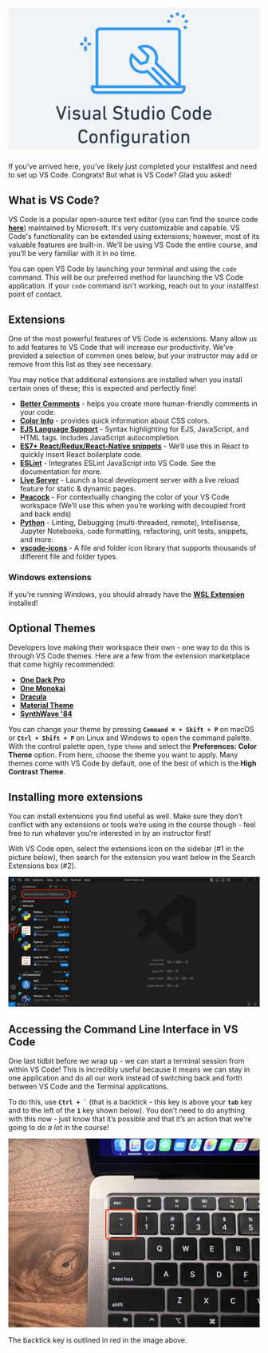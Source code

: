 # ![Installfest - Early 2024 - Visual Studio Code Configuration](./assets/installfest-vsc-config-logo.png)

If you’ve arrived here, you’ve likely just completed your installfest and need to set up VS Code. Congrats! But what is VS Code? Glad you asked!

## What is VS Code?

VS Code is a popular open-source text editor (you can find the source code [**here**](https://github.com/microsoft/vscode)) maintained by Microsoft. It's very customizable and capable. VS Code's functionality can be extended using extensions; however, most of its valuable features are built-in. We’ll be using VS Code the entire course, and you’ll be very familiar with it in no time.

You can open VS Code by launching your terminal and using the `code` command. This will be our preferred method for launching the VS Code application. If your `code` command isn't working, reach out to your installfest point of contact.

## Extensions

One of the most powerful features of VS Code is extensions. Many allow us to add features to VS Code that will increase our productivity. We've provided a selection of common ones below, but your instructor may add or remove from this list as they see necessary.

You may notice that additional extensions are installed when you install certain ones of these; this is expected and perfectly fine!

- **[Better Comments](https://marketplace.visualstudio.com/items?itemName=aaron-bond.better-comments)** - helps you create more human-friendly comments in your code.
- **[Color Info](https://marketplace.visualstudio.com/items?itemName=bierner.color-info)** - provides quick information about CSS colors.
- **[EJS Language Support](https://marketplace.visualstudio.com/items?itemName=DigitalBrainstem.javascript-ejs-support)** - Syntax highlighting for EJS, JavaScript, and HTML tags. Includes JavaScript autocompletion.
- **[ES7+ React/Redux/React-Native snippets](https://marketplace.visualstudio.com/items?itemName=dsznajder.es7-react-js-snippets)** - We’ll use this in React to quickly insert React boilerplate code.
- **[ESLint](https://marketplace.visualstudio.com/items?itemName=dbaeumer.vscode-eslint)** - Integrates ESLint JavaScript into VS Code. See the documentation for more.
- **[Live Server](https://marketplace.visualstudio.com/items?itemName=ritwickdey.LiveServer)** - Launch a local development server with a live reload feature for static & dynamic pages.
- **[Peacock](https://marketplace.visualstudio.com/items?itemName=johnpapa.vscode-peacock)** - For contextually changing the color of your VS Code workspace (We’ll use this when you’re working with decoupled front and back ends)
- **[Python](https://marketplace.visualstudio.com/items?itemName=ms-python.python)** - Linting, Debugging (multi-threaded, remote), Intellisense, Jupyter Notebooks, code formatting, refactoring, unit tests, snippets, and more.
- **[vscode-icons](https://marketplace.visualstudio.com/items?itemName=vscode-icons-team.vscode-icons)** - A file and folder icon library that supports thousands of different file and folder types.

### Windows extensions

If you’re running Windows, you should already have the **[WSL Extension](https://marketplace.visualstudio.com/items?itemName=ms-vscode-remote.remote-wsl)** installed!

## Optional Themes

Developers love making their workspace their own - one way to do this is through VS Code themes. Here are a few from the extension marketplace that come highly recommended:

- **[One Dark Pro](https://marketplace.visualstudio.com/items?itemName=zhuangtongfa.Material-theme)**
- **[One Monokai](https://marketplace.visualstudio.com/items?itemName=azemoh.one-monokai)**
- **[Dracula](https://marketplace.visualstudio.com/items?itemName=dracula-theme.theme-dracula)**
- **[Material Theme](https://marketplace.visualstudio.com/items?itemName=Equinusocio.vsc-material-theme)**
- **[SynthWave '84](https://marketplace.visualstudio.com/items?itemName=RobbOwen.synthwave-vscode)**

You can change your theme by pressing **`Command ⌘ + Shift + P`** on macOS or **`Ctrl + Shift + P`** on Linux and Windows to open the command palette. With the control palette open, type `theme` and select the **Preferences: Color Theme** option. From here, choose the theme you want to apply. Many themes come with VS Code by default, one of the best of which is the **High Contrast Theme**.

## Installing more extensions

You can install extensions you find useful as well. Make sure they don’t conflict with any extensions or tools we’re using in the course though - feel free to run whatever you’re interested in by an instructor first!

With VS Code open, select the extensions icon on the sidebar (#1 in the picture below), then search for the extension you want below in the Search Extensions box (#2).

![Searching for extensions on the extensions marketplace in VS Code](./assets/extension-search.png)

## Accessing the Command Line Interface in VS Code

One last tidbit before we wrap up - we can start a terminal session from within VS Code! This is incredibly useful because it means we can stay in one application and do all our work instead of switching back and forth between VS Code and the Terminal applications.

To do this, use **`` Ctrl + ` ``** (that is a backtick - this key is above your **`tab`** key and to the left of the **`1`** key shown below). You don’t need to do anything with this now - just know that it’s possible and that it’s an action that we’re going to do *a lot* in the course!

![The backtick key is above the tab key and to the left of the 1 key on your keyboard.](./assets/backtick.jpg)

The backtick key is outlined in red in the image above.
